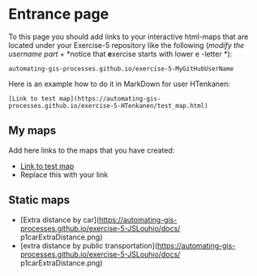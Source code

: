 # Entrance page

To this page you should add links to your interactive html-maps that are located under your Exercise-5 repository like the following (*modify the username part* + *notice that **e**xercise starts with lower e -letter *):

 `automating-gis-processes.github.io/exercise-5-MyGitHubUserName`

Here is an example how to do it in MarkDown for user HTenkanen:

```
[Link to test map](https://automating-gis-processes.github.io/exercise-5-HTenkanen/test_map.html)
```

## My maps

Add here links to the maps that you have created:

 - [Link to test map](https://automating-gis-processes.github.io/exercise-5-HTenkanen/test_map.html)
 - Replace this with your link

## Static maps

 - [Extra distance by car](https://automating-gis-processes.github.io/exercise-5-JSLouhio/docs/
p1carExtraDistance.png)
 - [extra distance by public transportation](https://automating-gis-processes.github.io/exercise-5-JSLouhio/docs/
p1carExtraDistance.png)
